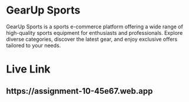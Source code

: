 <h1>GearUp Sports</h1>
<p>GearUp Sports is a sports e-commerce platform offering a wide range of high-quality sports equipment for enthusiasts and professionals. Explore diverse categories, discover the latest gear, and enjoy exclusive offers tailored to your needs.</p>
<h1>Live Link</h1>
<h2>https://assignment-10-45e67.web.app</h2>

